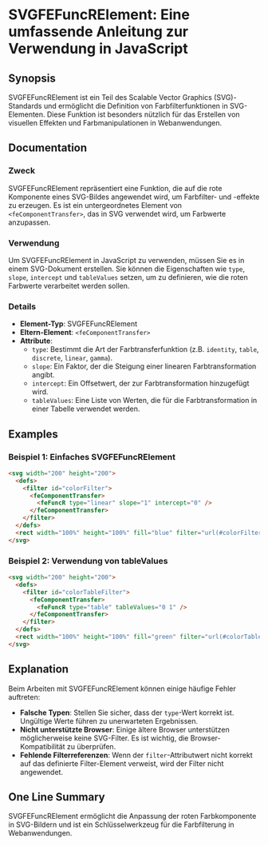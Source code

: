 <!--
Meta Description: # SVGFEFuncRElement: Eine umfassende Anleitung zur Verwendung in JavaScript ## Synopsis SVGFEFuncRElement ist ein Teil des Scalable Vector Graphics (S...
Meta Keywords: die, svg, filter, svgfefuncrelement, der
-->

# SVGFEFuncRElement: Eine umfassende Anleitung zur Verwendung in JavaScript

## Synopsis
SVGFEFuncRElement ist ein Teil des Scalable Vector Graphics (SVG)-Standards und ermöglicht die Definition von Farbfilterfunktionen in SVG-Elementen. Diese Funktion ist besonders nützlich für das Erstellen von visuellen Effekten und Farbmanipulationen in Webanwendungen.

## Documentation
### Zweck
SVGFEFuncRElement repräsentiert eine Funktion, die auf die rote Komponente eines SVG-Bildes angewendet wird, um Farbfilter- und -effekte zu erzeugen. Es ist ein untergeordnetes Element von `<feComponentTransfer>`, das in SVG verwendet wird, um Farbwerte anzupassen.

### Verwendung
Um SVGFEFuncRElement in JavaScript zu verwenden, müssen Sie es in einem SVG-Dokument erstellen. Sie können die Eigenschaften wie `type`, `slope`, `intercept` und `tableValues` setzen, um zu definieren, wie die roten Farbwerte verarbeitet werden sollen.

### Details
- **Element-Typ**: SVGFEFuncRElement
- **Eltern-Element**: `<feComponentTransfer>`
- **Attribute**:
  - `type`: Bestimmt die Art der Farbtransferfunktion (z.B. `identity`, `table`, `discrete`, `linear`, `gamma`).
  - `slope`: Ein Faktor, der die Steigung einer linearen Farbtransformation angibt.
  - `intercept`: Ein Offsetwert, der zur Farbtransformation hinzugefügt wird.
  - `tableValues`: Eine Liste von Werten, die für die Farbtransformation in einer Tabelle verwendet werden.

## Examples
### Beispiel 1: Einfaches SVGFEFuncRElement
```html
<svg width="200" height="200">
  <defs>
    <filter id="colorFilter">
      <feComponentTransfer>
        <feFuncR type="linear" slope="1" intercept="0" />
      </feComponentTransfer>
    </filter>
  </defs>
  <rect width="100%" height="100%" fill="blue" filter="url(#colorFilter)" />
</svg>
```

### Beispiel 2: Verwendung von tableValues
```html
<svg width="200" height="200">
  <defs>
    <filter id="colorTableFilter">
      <feComponentTransfer>
        <feFuncR type="table" tableValues="0 1" />
      </feComponentTransfer>
    </filter>
  </defs>
  <rect width="100%" height="100%" fill="green" filter="url(#colorTableFilter)" />
</svg>
```

## Explanation
Beim Arbeiten mit SVGFEFuncRElement können einige häufige Fehler auftreten:
- **Falsche Typen**: Stellen Sie sicher, dass der `type`-Wert korrekt ist. Ungültige Werte führen zu unerwarteten Ergebnissen.
- **Nicht unterstützte Browser**: Einige ältere Browser unterstützen möglicherweise keine SVG-Filter. Es ist wichtig, die Browser-Kompatibilität zu überprüfen.
- **Fehlende Filterreferenzen**: Wenn der `filter`-Attributwert nicht korrekt auf das definierte Filter-Element verweist, wird der Filter nicht angewendet.

## One Line Summary
SVGFEFuncRElement ermöglicht die Anpassung der roten Farbkomponente in SVG-Bildern und ist ein Schlüsselwerkzeug für die Farbfilterung in Webanwendungen.
